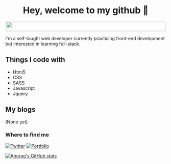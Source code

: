 <h1 align="center">Hey, welcome to my github 👋</h1>

<p align="center"><img align="center" width="500" height="30" src="https://i.imgur.com/35OTdci.gif"></p>

I'm a self-taught web developer currently practicing front-end development but interested in learning full-stack. 

## Things I code with
 
- Html5
- CSS
- SASS
- Javascript
- Jquery

## My blogs

(None yet)

### Where to find me
[![Twitter](https://img.shields.io/badge/Twitter-%231DA1F2.svg?style=for-the-badge&logo=Twitter&logoColor=white)](https://twitter.com/dundeedev)
[![Portfolio](https://img.shields.io/badge/-portfolio-red?style=for-the-badge&logo=dribbble&logoColor=white)](https://dundeedevelops.com)


[![Anurag's GitHub stats](https://github-readme-stats.vercel.app/api?username=DundeeA&count_private=true&theme=vision-friendly-dark)](https://github.com/anuraghazra/github-readme-stats)


